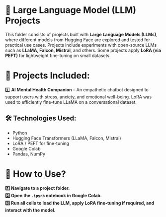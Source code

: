 # 🧠 Large Language Model (LLM) Projects

This folder consists of projects built with **Large Language Models (LLMs)**, where different models from Hugging Face are explored and tested for practical use cases. Projects include experiments with open-source LLMs such as **LLaMA, Falcon, Mistral**, and others. Some projects apply **LoRA (via PEFT)** for lightweight fine-tuning on small datasets.

# 📌 Projects Included:

1️⃣ **AI Mental Health Companion** – An empathetic chatbot designed to support users with stress, anxiety, and emotional well-being. LoRA was used to efficiently fine-tune LLaMA on a conversational dataset.  

## 🛠 Technologies Used:

- Python
- Hugging Face Transformers (LLaMA, Falcon, Mistral)
- LoRA / PEFT for fine-tuning
- Google Colab
- Pandas, NumPy 

# 📂 **How to Use?**  

**1️⃣ Navigate to a project folder.**  
**2️⃣ Open the `.ipynb` notebook in Google Colab.**  
**3️⃣ Run all cells to load the LLM, apply LoRA fine-tuning if required, and interact with the model.**
